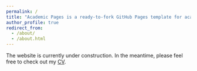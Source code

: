 ```yaml
---
permalink: /
title: "Academic Pages is a ready-to-fork GitHub Pages template for academic personal websites"
author_profile: true
redirect_from: 
  - /about/
  - /about.html
---
```


The website is currently under construction. In the meantime, please feel free to check out my [CV](https://drive.google.com/file/d/1dm4F6cezMhJpBY8TyTtZcA8H7lAoDVxh/view?usp=sharing).
